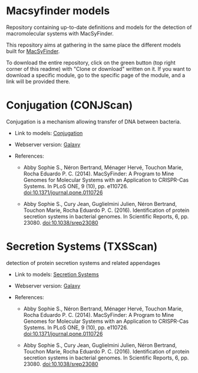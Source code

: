 # Macsyfinder models

Repository containing up-to-date definitions and models for the detection of macromolecular systems with MacSyFinder.

This repository aims at gathering in the same place the different models built for [MacSyFinder](https://github.com/gem-pasteur/macsyfinder).

To download the entire repository, click on the green button (top right corner of this readme) with "Clone or download" written on it. If you want to download a specific module, go to the specific page of the module, and a link will be provided there.

# Conjugation (CONJScan)

Conjugation is a mechanism allowing transfer of DNA between bacteria.

- Link to models: [Conjugation](https://github.com/gem-pasteur/Macsyfinder_models/tree/master/Data/Conjugation)
- Webserver version: [Galaxy](https://galaxy.pasteur.fr/tool_runner?tool_id=toolshed.pasteur.fr%2Frepos%2Fodoppelt%2Fconjscan%2FConjScan%2F1.0.2)
- References:

	- Abby Sophie S., Néron Bertrand, Ménager Hervé, Touchon Marie, Rocha Eduardo P. C. (2014). MacSyFinder: A Program to Mine Genomes for Molecular Systems with an Application to CRISPR-Cas Systems. In PLoS ONE, 9 (10), pp. e110726. [doi:10.1371/journal.pone.0110726](http://dx.doi.org/10.1371/journal.pone.0110726)

	- Abby Sophie S., Cury Jean, Guglielmini Julien, Néron Bertrand, Touchon Marie, Rocha Eduardo P. C. (2016). Identification of protein secretion systems in bacterial genomes. In Scientific Reports, 6, pp. 23080. [doi:10.1038/srep23080](http://dx.doi.org/10.1038/srep23080)


# Secretion Systems (TXSScan)

detection of protein secretion systems and related appendages

- Link to models: [Secretion Systems](https://github.com/gem-pasteur/Macsyfinder_models/tree/master/Data/TXSS)
- Webserver version: [Galaxy](https://galaxy.pasteur.fr/root?tool_id=toolshed.pasteur.fr%2Frepos%2Fodoppelt%2Ftxsscan%2FTXSScan%2F1.0.2)
- References:

	- Abby Sophie S., Néron Bertrand, Ménager Hervé, Touchon Marie, Rocha Eduardo P. C. (2014). MacSyFinder: A Program to Mine Genomes for Molecular Systems with an Application to CRISPR-Cas Systems. In PLoS ONE, 9 (10), pp. e110726. [doi:10.1371/journal.pone.0110726](http://dx.doi.org/10.1371/journal.pone.0110726)

	- Abby Sophie S., Cury Jean, Guglielmini Julien, Néron Bertrand, Touchon Marie, Rocha Eduardo P. C. (2016). Identification of protein secretion systems in bacterial genomes. In Scientific Reports, 6, pp. 23080. [doi:10.1038/srep23080](http://dx.doi.org/10.1038/srep23080)
